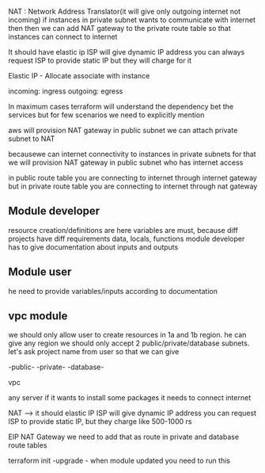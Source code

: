NAT : Network Address Translator(it will give only outgoing internet not incoming)
if instances in private subnet wants to communicate with internet then then we can add
NAT gateway to the private route table so that instances can connect to internet

It should have elastic ip
ISP will give dynamic IP address 
you can always request ISP to provide static IP but they will charge for it

Elastic IP - Allocate
associate with instance

incoming: ingress
outgoing: egress

In maximum cases terraform will understand the dependency bet the services but for few
scenarios we need to explicitly mention

aws will provision NAT gateway in public subnet we can attach private subnet to NAT

becausewe can internet connectivity to instances in private subnets for that we will provision NAT gateway in public subnet who has internet access

in public route table you are connecting to internet through internet gateway
but in private route table you are connecting to internet through nat gateway


Module developer
-----------------
resource creation/definitions are here
variables are must, because diff projects have diff requirements
data, locals, functions
module developer has to give documentation about inputs and outputs


Module user
-----------------
he need to provide variables/inputs according to documentation


vpc module
-----------------
we should only allow user to create resources in 1a and 1b region. he can give any region
we should only accept 2 public/private/database subnets.
let's ask project name from user so that we can give

<project-name>-public-<az>
<project-name>-private-<az>
<project-name>-database-<az>

vpc

any server if it wants to install some packages it needs to connect internet

NAT --> it should elastic IP
ISP will give dynamic IP address
you can request ISP to provide static IP, but they charge like 500-1000 rs


EIP
NAT Gateway
we need to add that as route in private and database route tables


terraform init -upgrade - when module updated you need to run this
